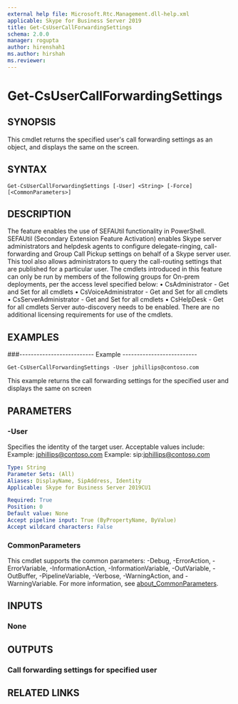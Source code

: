 ```yaml
---
external help file: Microsoft.Rtc.Management.dll-help.xml
applicable: Skype for Business Server 2019
title: Get-CsUserCallForwardingSettings
schema: 2.0.0
manager: rogupta
author: hirenshah1
ms.author: hirshah
ms.reviewer:
---
```


# Get-CsUserCallForwardingSettings

## SYNOPSIS
This cmdlet returns the specified user's call forwarding settings as an object, and displays the same on the screen.

## SYNTAX

```
Get-CsUserCallForwardingSettings [-User] <String> [-Force] [<CommonParameters>]
```

## DESCRIPTION
The feature enables the use of SEFAUtil functionality in PowerShell. SEFAUtil (Secondary Extension Feature Activation) enables Skype server administrators and helpdesk agents to configure delegate-ringing, call-forwarding and Group Call Pickup settings on behalf of a Skype server user. This tool also allows administrators to query the call-routing settings that are published for a particular user.
The cmdlets introduced in this feature can only be run by members of the following groups for On-prem deployments, per the access level specified below:
•	CsAdministrator - Get and Set for all cmdlets
•	CsVoiceAdministrator - Get and Set for all cmdlets
•	CsServerAdministrator - Get and Set for all cmdlets
•	CsHelpDesk - Get for all cmdlets
Server auto-discovery needs to be enabled. There are no additional licensing requirements for use of the cmdlets.

## EXAMPLES

###-------------------------- Example --------------------------
```
Get-CsUserCallForwardingSettings -User jphillips@contoso.com
```
This example returns the call forwarding settings for the specified user and displays the same on screen

## PARAMETERS

### -User
Specifies the identity of the target user.
Acceptable values include:
Example: jphillips@contoso.com
Example: sip:jphillips@contoso.com

```yaml
Type: String
Parameter Sets: (All)
Aliases: DisplayName, SipAddress, Identity
Applicable: Skype for Business Server 2019CU1

Required: True
Position: 0
Default value: None
Accept pipeline input: True (ByPropertyName, ByValue)
Accept wildcard characters: False
```

### CommonParameters
This cmdlet supports the common parameters: -Debug, -ErrorAction, -ErrorVariable, -InformationAction, -InformationVariable, -OutVariable, -OutBuffer, -PipelineVariable, -Verbose, -WarningAction, and -WarningVariable. For more information, see [about_CommonParameters](https://go.microsoft.com/fwlink/?LinkID=113216).

## INPUTS

### None

## OUTPUTS

### Call forwarding settings for specified user

## RELATED LINKS

